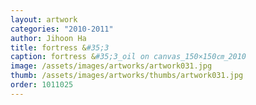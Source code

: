 ```yaml
---
layout: artwork 
categories: "2010-2011"
author: Jihoon Ha 
title: fortress &#35;3 
caption: fortress &#35;3_oil on canvas_150×150㎝_2010 
image: /assets/images/artworks/artwork031.jpg 
thumb: /assets/images/artworks/thumbs/artwork031.jpg 
order: 1011025 
---
```

